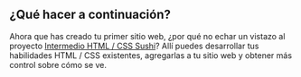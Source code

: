 ## ¿Qué hacer a continuación?

Ahora que has creado tu primer sitio web, ¿por qué no echar un vistazo al proyecto [Intermedio HTML / CSS Sushi](https://projects.raspberrypi.org/en/projects/cd-intermediate-html-css-sushi/)? Allí puedes desarrollar tus habilidades HTML / CSS existentes, agregarlas a tu sitio web y obtener más control sobre cómo se ve.